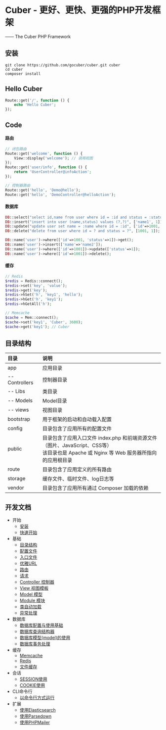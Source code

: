 # Cuber - 更好、更快、更强的PHP开发框架
—— The Cuber PHP Framework


## 安装

```
git clone https://github.com/gocuber/cuber.git cuber
cd cuber
composer install
```


## Hello Cuber

```php
Route::get('/', function () {
    echo 'Hello Cuber';
});
```


## Code

#### 路由

```php
// 闭包路由
Route::get('welcome', function () {
    View::display('welcome'); // 调用视图
});
Route::get('user/info', function () {
    return 'UserController@infoAction';
});

// 控制器路由
Route::get('hello', 'Demo@hello');
Route::get('hello', 'DemoController@helloAction');
```

#### 数据库

```php
DB::select("select id,name from user where id = :id and status = :status", ['id'=>1001, 'status'=>1]);
DB::insert("insert into user (name,status) values (?,?)", ['name1', 1]);
DB::update("update user set name = :name where id = :id", ['id'=>1001, 'name'=>'name2']);
DB::delete("delete from user where id = ? and status = ?", [1001, 1]);

DB::name('user')->where(['id'=>1001, 'status'=>1])->get();
DB::name('user')->insert(['name'=>'name2']);
DB::name('user')->where(['id'=>1001])->update(['status'=>1]);
DB::name('user')->where(['id'=>1001])->delete();
```

#### 缓存

```php
// Redis
$redis = Redis::connect();
$redis->set('key', 'value');
$redis->get('key');
$redis->hSet('h', 'key1', 'hello');
$redis->hGet('h', 'key1');
$redis->hGetAll('h');

// Memcache
$cache = Mem::connect();
$cache->set('key1', 'Cuber', 3600);
$cache->get('key1'); // Cuber
```


## 目录结构

目录|说明
:--------|:--------
app|应用目录
-- Controllers|控制器目录
-- Libs|类目录
-- Models|Model目录
-- views|视图目录
bootstrap|用于框架的启动和自动载入配置
config|目录包含了应用所有的配置文件
public|目录包含了应用入口文件 index.php 和前端资源文件（图片、JavaScript、CSS等）<br>该目录也是 Apache 或 Nginx 等 Web 服务器所指向的应用根目录
route|目录包含了应用定义的所有路由
storage|缓存文件、临时文件、log日志等
vendor|目录包含了应用所有通过 Composer 加载的依赖


## 开发文档

- 开始
    - [安装](https://github.com/gocuber/guide/blob/master/md/install.md)
    - [快速开始](https://github.com/gocuber/guide/blob/master/md/quickstart.md)
- 基础
    - [目录结构](https://github.com/gocuber/guide/blob/master/md/directory.md)
    - [配置文件](https://github.com/gocuber/guide/blob/master/md/config.md)
    - [入口文件](https://github.com/gocuber/guide/blob/master/md/entrance.md)
    - [优雅URL](https://github.com/gocuber/guide/blob/master/md/rewrite.md)
    - [路由](https://github.com/gocuber/guide/blob/master/md/route.md)
    - [请求](https://github.com/gocuber/guide/blob/master/md/request.md)
    - [Controller 控制器](https://github.com/gocuber/guide/blob/master/md/controller.md)
    - [View 视图模板](https://github.com/gocuber/guide/blob/master/md/view.md)
    - [Model 模型](https://github.com/gocuber/guide/blob/master/md/model.md)
    - [Module 模块](https://github.com/gocuber/guide/blob/master/md/module.md)
    - [类自动加载](https://github.com/gocuber/guide/blob/master/md/autoload.md)
    - [异常处理](https://github.com/gocuber/guide/blob/master/md/exception.md)
- 数据库
    - [数据库配置与使用基础](https://github.com/gocuber/guide/blob/master/md/dbbase.md)
    - [数据库查询结构器](https://github.com/gocuber/guide/blob/master/md/dbquery.md)
    - [数据库模型(model)的使用](https://github.com/gocuber/guide/blob/master/md/dbmodel.md)
    - [数据库事务处理](https://github.com/gocuber/guide/blob/master/md/dbtransaction.md)
- 缓存
    - [Memcache](https://github.com/gocuber/guide/blob/master/md/memcache.md)
    - [Redis](https://github.com/gocuber/guide/blob/master/md/redis.md)
    - [文件缓存](https://github.com/gocuber/guide/blob/master/md/filecache.md)
- 会话
    - [SESSION使用](https://github.com/gocuber/guide/blob/master/md/session.md)
    - [COOKIE使用](https://github.com/gocuber/guide/blob/master/md/cookie.md)
- CLI命令行
    - [以命令行方式运行](https://github.com/gocuber/guide/blob/master/md/cli.md)
- 扩展
    - [使用Elasticsearch](https://github.com/gocuber/guide/blob/master/md/elasticsearch.md)
    - [使用Parsedown](https://github.com/gocuber/guide/blob/master/md/parsedown.md)
    - [使用PHPMailer](https://github.com/gocuber/guide/blob/master/md/phpmailer.md)
